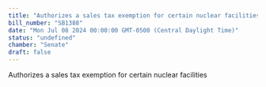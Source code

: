 ```yaml
---
title: "Authorizes a sales tax exemption for certain nuclear facilities"
bill_number: "SB1388"
date: "Mon Jul 08 2024 00:00:00 GMT-0500 (Central Daylight Time)"
status: "undefined"
chamber: "Senate"
draft: false
---
```

Authorizes a sales tax exemption for certain nuclear facilities
